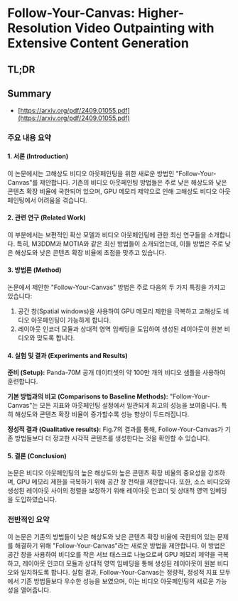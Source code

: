 # Follow-Your-Canvas: Higher-Resolution Video Outpainting with Extensive Content Generation
## TL;DR
## Summary
- [https://arxiv.org/pdf/2409.01055.pdf](https://arxiv.org/pdf/2409.01055.pdf)

### 주요 내용 요약

#### 1. 서론 (Introduction)
이 논문에서는 고해상도 비디오 아웃페인팅을 위한 새로운 방법인 "Follow-Your-Canvas"를 제안합니다. 기존의 비디오 아웃페인팅 방법들은 주로 낮은 해상도와 낮은 콘텐츠 확장 비율에 국한되어 있으며, GPU 메모리 제약으로 인해 고해상도 비디오 아웃페인팅에서 어려움을 겪습니다.

#### 2. 관련 연구 (Related Work)
이 부분에서는 보편적인 확산 모델과 비디오 아웃페인팅에 관한 최신 연구들을 소개합니다. 특히, M3DDM과 MOTIA와 같은 최신 방법들이 소개되었는데, 이들 방법은 주로 낮은 해상도와 낮은 콘텐츠 확장 비율에 초점을 맞추고 있습니다.

#### 3. 방법론 (Method)
논문에서 제안한 "Follow-Your-Canvas" 방법은 주로 다음의 두 가지 특징을 가지고 있습니다:
1. 공간 창(Spatial windows)을 사용하여 GPU 메모리 제한을 극복하고 고해상도 비디오 아웃페인팅이 가능하게 합니다.
2. 레이아웃 인코더 모듈과 상대적 영역 임베딩을 도입하여 생성된 레이아웃이 원본 비디오와 맞도록 합니다.

#### 4. 실험 및 결과 (Experiments and Results)
**준비 (Setup):**
Panda-70M 공개 데이터셋의 약 100만 개의 비디오 샘플을 사용하여 훈련합니다.

**기본 방법과의 비교 (Comparisons to Baseline Methods):**
"Follow-Your-Canvas"는 모든 지표와 아웃페인팅 설정에서 일관되게 최고의 성능을 보여줍니다. 특히 해상도와 콘텐츠 확장 비율이 증가할수록 성능 향상이 두드러집니다.

**정성적 결과 (Qualitative results):**
Fig.7의 결과를 통해, Follow-Your-Canvas가 기존 방법들보다 더 정교한 시각적 콘텐츠를 생성한다는 것을 확인할 수 있습니다.

#### 5. 결론 (Conclusion)
논문은 비디오 아웃페인팅의 높은 해상도와 높은 콘텐츠 확장 비율의 중요성을 강조하며, GPU 메모리 제한을 극복하기 위해 공간 창 전략을 제안합니다. 또한, 소스 비디오와 생성된 레이아웃 사이의 정렬을 보장하기 위해 레이아웃 인코더 및 상대적 영역 임베딩을 도입하였습니다.

### 전반적인 요약

이 논문은 기존의 방법들이 낮은 해상도와 낮은 콘텐츠 확장 비율에 국한되어 있는 문제를 해결하기 위해 "Follow-Your-Canvas"라는 새로운 방법을 제안합니다. 이 방법은 공간 창을 사용하여 비디오를 작은 서브 태스크로 나눔으로써 GPU 메모리 제약을 극복하고, 레이아웃 인코더 모듈과 상대적 영역 임베딩을 통해 생성된 레이아웃이 원본 비디오와 일치하도록 합니다. 실험 결과, Follow-Your-Canvas는 정량적, 정성적 지표 모두에서 기존 방법들보다 우수한 성능을 보였으며, 이는 비디오 아웃페인팅의 새로운 가능성을 열어줍니다.